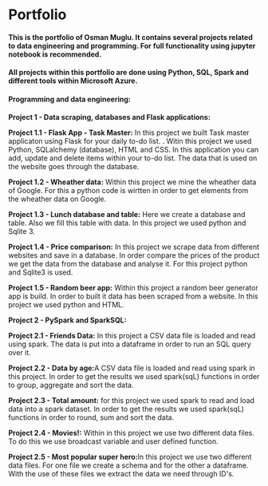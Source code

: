 # Portfolio

#### This is the portfolio of Osman Muglu. It contains several projects related to data engineering and programming. For full functionality using jupyter notebook is recommended.

#### All projects within this portfolio are done using Python, SQL, Spark and different tools within Microsoft Azure. 

#### Programming and data engineering:

<b>Project 1 - Data scraping, databases and Flask applications:</b>

<b>Project 1.1 - Flask App - Task Master:</b> In this project we built Task master applicaton using Flask for your daily to-do list. . Witin this project we used Python, SQLalchemy (database), HTML and CSS.  In this application you can add, update and delete items within your to-do list. The data that is used on the website goes through the database. 

<b>Project 1.2 - Wheather data:</b> Within this project we mine the wheather data of Google. For this a python code is wirtten in order to get elements from the wheather data on Google. 

<b>Project 1.3 - Lunch database and table:</b> Here we create a database and table. Also we fill this table with data. In this project we used python and Sqlite 3. 

<b>Project 1.4 - Price comparison:</b> In this project we scrape data from different websites and save in a database. In order compare the prices of the product we get the data from the database and analyse it. For this project python and Sqlite3 is used. 

<b>Project 1.5 - Random beer app:</b> Within this project a random beer generator app is build. In order to built it data has been scraped from a website. In this project we used python and HTML. 

<b>Project 2 - PySpark and SparkSQL:</b>

<b>Project 2.1 - Friends Data:</b> In this project a CSV data file is loaded and read using spark. The data is put into a dataframe in order to run an SQL query over it. 

<b>Project 2.2 - Data by age:</b>A CSV data file is loaded and read using spark in this project. In order to get the results we used spark(sqL) functions in order to group, aggregate and sort the data.

<b>Project 2.3 - Total amount:</b> for this project we used spark to read and load data into a spark dataset. In order to get the results we used spark(sqL) functions in order to round, sum and sort the data.

<b>Project 2.4 - Movies!:</b> Within in this project we use two different data files. To do this we use broadcast variable and user defined function. 

<b>Project 2.5 - Most popular super hero:</b>In this project we use two different data files. For one file we create a schema and for the other a dataframe. With the use of these files we extract the data we need through ID's. 
